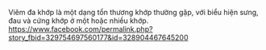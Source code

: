 Viêm đa khớp là một dạng tổn thương khớp thường gặp, với biểu hiện sưng, đau và cứng khớp ở một hoặc nhiều khớp. 
https://www.facebook.com/permalink.php?story_fbid=329754697560177&id=328904467645200
